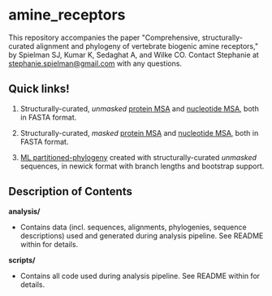 amine_receptors
==============
This repository accompanies the paper "Comprehensive, structurally-curated alignment and phylogeny of vertebrate biogenic amine receptors," by Spielman SJ, Kumar K, Sedaghat A, and Wilke CO. 
Contact Stephanie at stephanie.spielman@gmail.com with any questions.

## Quick links!
1. Structurally-curated, *unmasked* [protein MSA](./analysis/alignments/structural/protein_aln_struc.fasta) and [nucleotide MSA](./analysis/alignments/structural/nucleotide_aln_struc.fasta), both in FASTA format.
 
2. Structurally-curated, *masked* [protein MSA](./analysis/alignments/structural/protein_aln_struc_masked.fasta) and [nucleotide MSA](./analysis/alignments/structural/nucleotide_aln_struc_masked.fasta), both in FASTA format.

3. [ML partitioned-phylogeny](./analysis/phylogenies/final_trees/masked_part.tre) created with structurally-curated *unmasked* sequences, in newick format with branch lengths and bootstrap support.

## Description of Contents 
__analysis/__
 * Contains data (incl. sequences, alignments, phylogenies, sequence descriptions) used and generated during analysis pipeline. See README within for details.

__scripts/__
 * Contains all code used during analysis pipeline. See README within for details.

